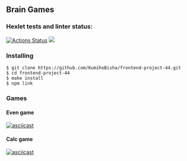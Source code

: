 ## Brain Games

### Hexlet tests and linter status:

[![Actions Status](https://github.com/KumihoBisha/frontend-project-44/actions/workflows/hexlet-check.yml/badge.svg)](https://github.com/KumihoBisha/frontend-project-44/actions)
<a href="https://codeclimate.com/github/KumihoBisha/frontend-project-44/maintainability"><img src="https://api.codeclimate.com/v1/badges/187ab9fecd2d173ce0d3/maintainability" /></a>

### Installing

```
$ git clone https://github.com/KumihoBisha/frontend-project-44.git
$ cd frontend-project-44
$ make install
$ npm link
```

### Games

#### Even game

[![asciicast](https://asciinema.org/a/5UB5rKq0RZtPysJL1EZG0wfGk.svg)](https://asciinema.org/a/5UB5rKq0RZtPysJL1EZG0wfGk)

#### Calc game

[![asciicast](https://asciinema.org/a/eny3PpSJeZQmNTnY7owMek5Xj.svg)](https://asciinema.org/a/eny3PpSJeZQmNTnY7owMek5Xj)